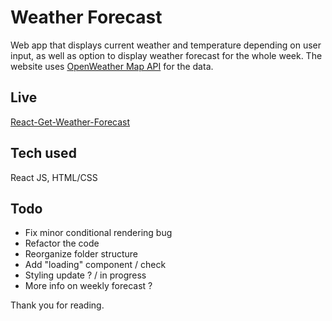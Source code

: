 # Weather Forecast

Web app that displays current weather and temperature depending on user input, as well as option to display weather forecast for the whole week.
The website uses [OpenWeather Map API](https://openweathermap.org/api) for the data.

## Live

[React-Get-Weather-Forecast](https://get-weather-forecast.netlify.app/)

## Tech used

React JS, HTML/CSS

## Todo

- Fix minor conditional rendering bug
- Refactor the code
- Reorganize folder structure
- Add "loading" component / check
- Styling update ? / in progress
- More info on weekly forecast ?

Thank you for reading.
